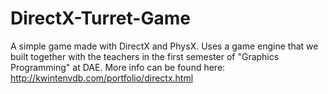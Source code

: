 DirectX-Turret-Game
===================

A simple game made with DirectX and PhysX. Uses a game engine that we built together with the teachers in the first semester of "Graphics Programming" at DAE.
More info can be found here: http://kwintenvdb.com/portfolio/directx.html
